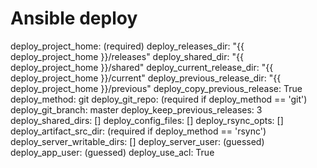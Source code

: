 # Ansible deploy

deploy_project_home: (required)
deploy_releases_dir: "{{ deploy_project_home }}/releases"
deploy_shared_dir: "{{ deploy_project_home }}/shared"
deploy_current_release_dir: "{{ deploy_project_home }}/current"
deploy_previous_release_dir: "{{ deploy_project_home }}/previous"
deploy_copy_previous_release: True
deploy_method: git
deploy_git_repo: (required if deploy_method == 'git')
deploy_git_branch: master
deploy_keep_previous_releases: 3
deploy_shared_dirs: []
deploy_config_files: []
deploy_rsync_opts: []
deploy_artifact_src_dir: (required if deploy_method == 'rsync')
deploy_server_writable_dirs: []
deploy_server_user: (guessed)
deploy_app_user: (guessed)
deploy_use_acl: True